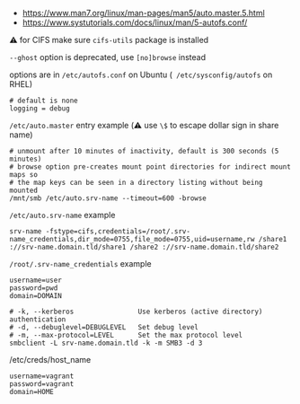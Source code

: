 * https://www.man7.org/linux/man-pages/man5/auto.master.5.html
* https://www.systutorials.com/docs/linux/man/5-autofs.conf/

:warning: for CIFS make sure `cifs-utils` package is installed

`--ghost` option is deprecated, use `[no]browse` instead

options are in `/etc/autofs.conf` on Ubuntu (` /etc/sysconfig/autofs` on RHEL)
```
# default is none
logging = debug
```

`/etc/auto.master` entry example (:warning: use `\$` to escape dollar sign in share name)
```
# unmount after 10 minutes of inactivity, default is 300 seconds (5 minutes)
# browse option pre-creates mount point directories for indirect mount maps so
# the map keys can be seen in a directory listing without being mounted
/mnt/smb /etc/auto.srv-name --timeout=600 -browse
```
`/etc/auto.srv-name` example
```
srv-name -fstype=cifs,credentials=/root/.srv-name_credentials,dir_mode=0755,file_mode=0755,uid=username,rw /share1 ://srv-name.domain.tld/share1 /share2 ://srv-name.domain.tld/share2
```
`/root/.srv-name_credentials` example
```
username=user
password=pwd
domain=DOMAIN
```

```shell
# -k, --kerberos                Use kerberos (active directory) authentication
# -d, --debuglevel=DEBUGLEVEL   Set debug level
# -m, --max-protocol=LEVEL      Set the max protocol level
smbclient -L srv-name.domain.tld -k -m SMB3 -d 3
```


/etc/creds/host_name
```
username=vagrant
password=vagrant
domain=HOME
```
